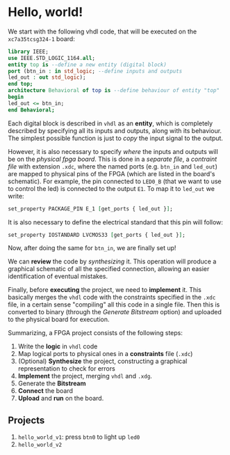 # Hello, world!
We start with the following vhdl code, that will be executed on the `xc7a35tcsg324-1` board:
```vhdl
library IEEE;
use IEEE.STD_LOGIC_1164.all;
entity top is --define a new entity (digital block)
port (btn_in : in std_logic; --define inputs and outputs
led_out : out std_logic);
end top;
architecture Behavioral of top is --define behaviour of entity "top"
begin
led_out <= btn_in;
end Behavioral;
```

Each digital block is described in `vhdl` as an **entity**, which is completely described by specifying all its inputs and outputs, along with its behaviour. The simplest possible function is just to _copy_ the input signal to the output. 

However, it is also necessary to specify _where_ the inputs and outputs will be on the _physical fpga board_. This is done in a *separate file*, a _contraint file_ with extension `.xdc`, where the named ports (e.g. `btn_in` and `led_out`) are mapped to physical pins of the FPGA (which are listed in the board's schematic). For example, the pin connected to `LED0_B` (that we want to use to control the led) is connected to the output `E1`. To map it to `led_out` we write:

```vhdl
set_property PACKAGE_PIN E_1 [get_ports { led_out }];
```

It is also necessary to define the electrical standard that this pin will follow:
```vhdl
set_property IOSTANDARD LVCMOS33 [get_ports { led_out }];
```
Now, after doing the same for `btn_in`, we are finally set up!

We can **review** the code by _synthesizing_ it. This operation will produce a graphical schematic of all the specified connection, allowing an easier identification of eventual mistakes.

Finally, before **executing** the project, we need to **implement** it. This basically merges the `vhdl` code with the constraints specified in the `.xdc` file, in a certain sense "compiling" all this code in a single file. Then this is converted to binary (through the _Generate Bitstream_ option) and uploaded to the physical board for execution.

Summarizing, a FPGA project consists of the following steps:

1. Write the **logic** in `vhdl` code
2. Map logical ports to physical ones in a **constraints** file (`.xdc`)
3. (Optional) **Synthesize** the project, constructing a graphical representation to check for errors
4. **Implement** the project, merging `vhdl` and `.xdg`.
5. Generate the **Bitstream**
6. **Connect** the board
7. **Upload** and **run** on the board.

## Projects
1. `hello_world_v1`: press `btn0` to light up `led0`
2. `hello_world_v2` 